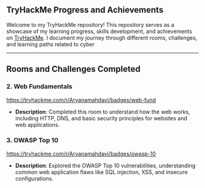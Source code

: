 ## TryHackMe Progress and Achievements

Welcome to my TryHackMe repository! This repository serves as a showcase of my learning progress, skills development, and achievements on [TryHackMe](https://tryhackme.com). I document my journey through different rooms, challenges, and learning paths related to cyber

----

## **Rooms and Challenges Completed**


### **2. Web Fundamentals**
 https://tryhackme.com/r/Aryanamahdavi/badges/web-fund

- **Description**: Completed this room to understand how the web works, including HTTP, DNS, and basic security principles for websites and web applications.

### **3. OWASP Top 10**
https://tryhackme.com/r/Aryanamahdavi/badges/owasp-10

- **Description**: Explored the OWASP Top 10 vulnerabilities, understanding common web application flaws like SQL injection, XSS, and insecure configurations.
